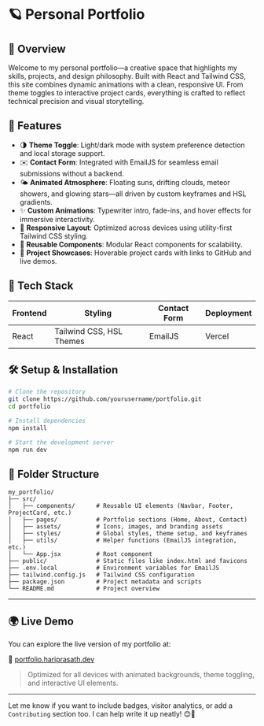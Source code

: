 # 🪐 Personal Portfolio

## 🚀 Overview
Welcome to my personal portfolio—a creative space that highlights my skills, projects, and design philosophy. Built with React and Tailwind CSS, this site combines dynamic animations with a clean, responsive UI. From theme toggles to interactive project cards, everything is crafted to reflect technical precision and visual storytelling.

## 📌 Features

- 🌗 **Theme Toggle**: Light/dark mode with system preference detection and local storage support.
- ✉️ **Contact Form**: Integrated with EmailJS for seamless email submissions without a backend.
- 🌤 **Animated Atmosphere**: Floating suns, drifting clouds, meteor showers, and glowing stars—all driven by custom keyframes and HSL gradients.
- ✨ **Custom Animations**: Typewriter intro, fade-ins, and hover effects for immersive interactivity.
- 📱 **Responsive Layout**: Optimized across devices using utility-first Tailwind CSS styling.
- 🧩 **Reusable Components**: Modular React components for scalability.
- 📂 **Project Showcases**: Hoverable project cards with links to GitHub and live demos.

## 🧱 Tech Stack

| Frontend | Styling                    | Contact Form | Deployment |
|----------|----------------------------|--------------|------------|
| React    | Tailwind CSS, HSL Themes   | EmailJS      | Vercel     |

## 🛠️ Setup & Installation

```bash
# Clone the repository
git clone https://github.com/yourusername/portfolio.git
cd portfolio

# Install dependencies
npm install

# Start the development server
npm run dev
```

## 📁 Folder Structure
```
my_portfolio/
├── src/
│   ├── components/      # Reusable UI elements (Navbar, Footer, ProjectCard, etc.)
│   ├── pages/           # Portfolio sections (Home, About, Contact)
│   ├── assets/          # Icons, images, and branding assets
│   ├── styles/          # Global styles, theme setup, and keyframes
│   ├── utils/           # Helper functions (EmailJS integration, etc.)
│   └── App.jsx          # Root component
├── public/              # Static files like index.html and favicons
├── .env.local           # Environment variables for EmailJS
├── tailwind.config.js   # Tailwind CSS configuration
├── package.json         # Project metadata and scripts
└── README.md            # Project overview
```

---

## 🌍 Live Demo

You can explore the live version of my portfolio at:

🔗 [portfolio.hariprasath.dev](https://https://hariprasath-mern-stack-developer.vercel.app/)

> Optimized for all devices with animated backgrounds, theme toggling, and interactive UI elements.

---

Let me know if you want to include badges, visitor analytics, or add a `Contributing` section too. I can help write it up neatly! 😊📄
